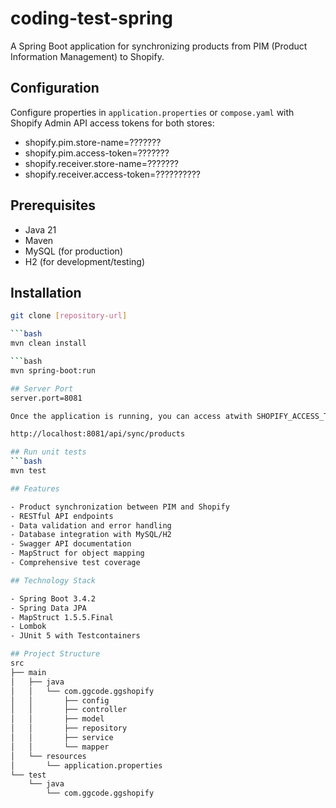 # coding-test-spring
A Spring Boot application for synchronizing products from PIM (Product Information Management) to Shopify.

## Configuration
Configure properties in `application.properties` or `compose.yaml` with 
Shopify Admin API access tokens for both stores:

- shopify.pim.store-name=???????
- shopify.pim.access-token=???????
- shopify.receiver.store-name=???????
- shopify.receiver.access-token=??????????

## Prerequisites
- Java 21
- Maven
- MySQL (for production)
- H2 (for development/testing)

## Installation
```bash
git clone [repository-url]

```bash
mvn clean install

```bash
mvn spring-boot:run

## Server Port
server.port=8081

Once the application is running, you can access atwith SHOPIFY_ACCESS_TOKEN:

http://localhost:8081/api/sync/products  

## Run unit tests
```bash
mvn test

## Features

- Product synchronization between PIM and Shopify
- RESTful API endpoints
- Data validation and error handling
- Database integration with MySQL/H2
- Swagger API documentation
- MapStruct for object mapping
- Comprehensive test coverage

## Technology Stack

- Spring Boot 3.4.2
- Spring Data JPA
- MapStruct 1.5.5.Final
- Lombok
- JUnit 5 with Testcontainers

## Project Structure
src
├── main
│   ├── java
│   │   └── com.ggcode.ggshopify
│   │       ├── config
│   │       ├── controller
│   │       ├── model
│   │       ├── repository
│   │       ├── service
│   │       └── mapper
│   └── resources
│       └── application.properties
└── test
    └── java
        └── com.ggcode.ggshopify
